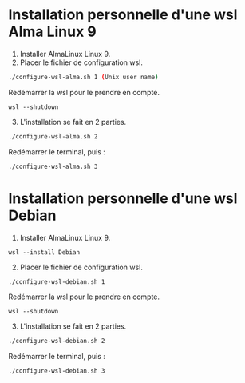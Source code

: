 # Installation personnelle d'une wsl Alma Linux 9
1. Installer AlmaLinux Linux 9.
2. Placer le fichier de configuration wsl.
```sh
./configure-wsl-alma.sh 1 (Unix user name)
```
Redémarrer la wsl pour le prendre en compte.
```pwsh
wsl --shutdown
```
3. L'installation se fait en 2 parties.
```sh
./configure-wsl-alma.sh 2
```
Redémarrer le terminal, puis :
```sh
./configure-wsl-alma.sh 3
```
# Installation personnelle d'une wsl Debian
1. Installer AlmaLinux Linux 9.
```pwsh
wsl --install Debian
```
2. Placer le fichier de configuration wsl.
```sh
./configure-wsl-debian.sh 1
```
Redémarrer la wsl pour le prendre en compte.
```pwsh
wsl --shutdown
```
3. L'installation se fait en 2 parties.
```sh
./configure-wsl-debian.sh 2
```
Redémarrer le terminal, puis :
```sh
./configure-wsl-debian.sh 3
```